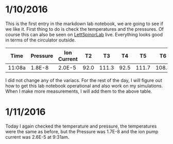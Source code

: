 1/10/2016
=========
This is the first entry in the markdown lab notebook, we are going to see if we like it.  First thing to do is check the temperatures and the pressures.  Of course this can also be seen on [LettSpinorLab](http://lettspinorlab.github.io/) live.  Everything looks good in terms of the circulator outside.

|  Time | Pressure  | Ion Current  |T2   | T3  | T4|T5|T6|T7|T8|T9|T10|T11
|---|---|---|---|---|---|---|---|---|---|---|---|---|
|11:08a |1.8E-8|2.0E-5|92.0|111.3|92.5|111.7|108.3|69.0|91.3|60.2|59.7|102.9|

I did not change any of the variacs.  For the rest of the day, I will figure out how to get this lab notebook operational and also work on my simulations.  When I make more measurements, I will add them to the above table.

1/11/2016
=========
Today I again checked the temperature and pressure, the temperatures were the same as before, but the Pressure was 1.7E-8 and the ion pump current was 2.6E-5 at 9:31am.  